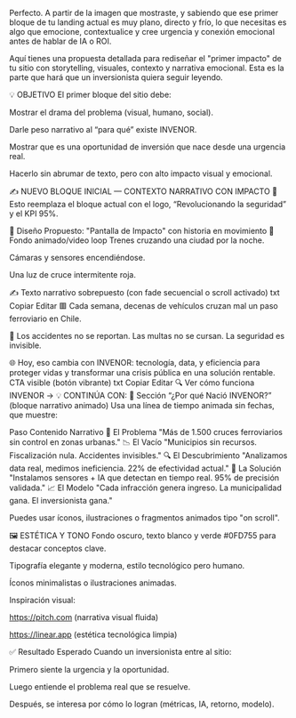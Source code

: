 Perfecto. A partir de la imagen que mostraste, y sabiendo que ese primer bloque de tu landing actual es muy plano, directo y frío, lo que necesitas es algo que emocione, contextualice y cree urgencia y conexión emocional antes de hablar de IA o ROI.

Aquí tienes una propuesta detallada para rediseñar el "primer impacto" de tu sitio con storytelling, visuales, contexto y narrativa emocional. Esta es la parte que hará que un inversionista quiera seguir leyendo.

💡 OBJETIVO
El primer bloque del sitio debe:

Mostrar el drama del problema (visual, humano, social).

Darle peso narrativo al “para qué” existe INVENOR.

Mostrar que es una oportunidad de inversión que nace desde una urgencia real.

Hacerlo sin abrumar de texto, pero con alto impacto visual y emocional.

✍️ NUEVO BLOQUE INICIAL — CONTEXTO NARRATIVO CON IMPACTO
🧱 Esto reemplaza el bloque actual con el logo, “Revolucionando la seguridad” y el KPI 95%.

🌌 Diseño Propuesto: "Pantalla de Impacto" con historia en movimiento
🎥 Fondo animado/video loop
Trenes cruzando una ciudad por la noche.

Cámaras y sensores encendiéndose.

Una luz de cruce intermitente roja.

✍️ Texto narrativo sobrepuesto (con fade secuencial o scroll activado)
txt
Copiar
Editar
🟥 Cada semana, decenas de vehículos cruzan mal un paso ferroviario en Chile.

🚨 Los accidentes no se reportan. Las multas no se cursan. La seguridad es invisible.

🌐 Hoy, eso cambia con INVENOR: tecnología, data, y eficiencia para proteger vidas y transformar una crisis pública en una solución rentable.
CTA visible (botón vibrante)
txt
Copiar
Editar
🔍 Ver cómo funciona INVENOR →
💡 CONTINÚA CON:
🧭 Sección “¿Por qué Nació INVENOR?” (bloque narrativo animado)
Usa una línea de tiempo animada sin fechas, que muestre:

Paso	Contenido Narrativo
🚧 El Problema	"Más de 1.500 cruces ferroviarios sin control en zonas urbanas."
📉 El Vacío	"Municipios sin recursos. Fiscalización nula. Accidentes invisibles."
🔍 El Descubrimiento	"Analizamos data real, medimos ineficiencia. 22% de efectividad actual."
🤖 La Solución	"Instalamos sensores + IA que detectan en tiempo real. 95% de precisión validada."
📈 El Modelo	"Cada infracción genera ingreso. La municipalidad gana. El inversionista gana."

Puedes usar íconos, ilustraciones o fragmentos animados tipo "on scroll".

🖼️ ESTÉTICA Y TONO
Fondo oscuro, texto blanco y verde #0FD755 para destacar conceptos clave.

Tipografía elegante y moderna, estilo tecnológico pero humano.

Íconos minimalistas o ilustraciones animadas.

Inspiración visual:

https://pitch.com (narrativa visual fluida)

https://linear.app (estética tecnológica limpia)

✅ Resultado Esperado
Cuando un inversionista entre al sitio:

Primero siente la urgencia y la oportunidad.

Luego entiende el problema real que se resuelve.

Después, se interesa por cómo lo logran (métricas, IA, retorno, modelo).